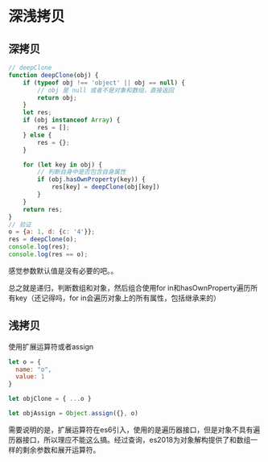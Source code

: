 # 深浅拷贝

## 深拷贝

```js
// deepClone
function deepClone(obj) {
    if (typeof obj !== 'object' || obj == null) {
        // obj 是 null 或者不是对象和数组，直接返回
        return obj;
    }
    let res;
    if (obj instanceof Array) {
        res = [];
    } else {
        res = {};
    }

    for (let key in obj) {
        // 判断自身中是否包含自身属性
        if (obj.hasOwnProperty(key)) {
            res[key] = deepClone(obj[key])
        }
    }
    return res;
}
// 验证
o = {a: 1, d: {c: '4'}};
res = deepClone(o);
console.log(res);
console.log(res == o);
```

感觉参数默认值是没有必要的吧。。

总之就是递归，判断数组和对象，然后组合使用for in和hasOwnProperty遍历所有key（还记得吗，for in会遍历对象上的所有属性，包括继承来的）

## 浅拷贝

使用扩展运算符或者assign

```js
let o = {
  name: "o",
  value: 1
}

let objClone = { ...o }

let objAssign = Object.assign({}, o)
```

需要说明的是，扩展运算符在es6引入，使用的是遍历器接口，但是对象不具有遍历器接口，所以理应不能这么搞。经过查询，es2018为对象解构提供了和数组一样的剩余参数和展开运算符。
